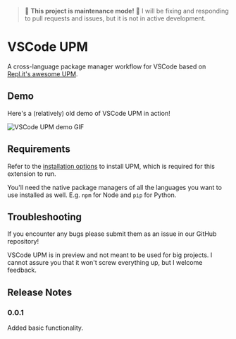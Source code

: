 > 🚧 **This project is maintenance mode!** 🚧
> I will be fixing and responding to pull requests and issues, but it is not in active development.

# VSCode UPM

A cross-language package manager workflow for VSCode based on [Repl.it's awesome UPM](https://repl.it/site/blog/upm).

## Demo

Here's a (relatively) old demo of VSCode UPM in action!

![VSCode UPM demo GIF](https://please.dont-hack.me/7tofdvflk6pkk.gif)

## Requirements

Refer to the [installation options](https://github.com/replit/upm#installation) to install UPM, which is required for this extension to run.

You'll need the native package managers of all the languages you want to use installed as well. E.g. `npm` for Node and `pip` for Python.

## Troubleshooting

If you encounter any bugs please submit them as an issue in our GitHub repository!

VSCode UPM is in preview and not meant to be used for big projects. I cannot assure you that it won't screw everything up, but I welcome feedback.

## Release Notes

### 0.0.1

Added basic functionality.
